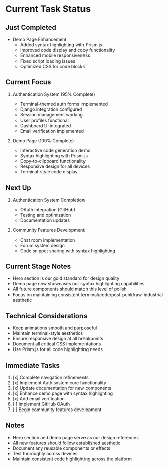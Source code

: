 # Current Task Status

## Just Completed
- Demo Page Enhancement
  - Added syntax highlighting with Prism.js
  - Improved code display and copy functionality
  - Enhanced mobile responsiveness
  - Fixed script loading issues
  - Optimized CSS for code blocks

## Current Focus
1. Authentication System (95% Complete)
   - Terminal-themed auth forms implemented
   - Django integration configured
   - Session management working
   - User profiles functional
   - Dashboard UI integrated
   - Email verification implemented

2. Demo Page (100% Complete)
   - Interactive code generation demo
   - Syntax highlighting with Prism.js
   - Copy-to-clipboard functionality
   - Responsive design for all devices
   - Terminal-style code display

## Next Up
1. Authentication System Completion
   - OAuth integration (GitHub)
   - Testing and optimization
   - Documentation updates

2. Community Features Development
   - Chat room implementation
   - Forum system design
   - Code snippet sharing with syntax highlighting

## Current Stage Notes
- Hero section is our gold standard for design quality
- Demo page now showcases our syntax highlighting capabilities
- All future components should match this level of polish
- Focus on maintaining consistent terminal/code/post-punk/raw-industrial aesthetic

## Technical Considerations
- Keep animations smooth and purposeful
- Maintain terminal-style aesthetics
- Ensure responsive design at all breakpoints
- Document all critical CSS implementations
- Use Prism.js for all code highlighting needs

## Immediate Tasks
1. [x] Complete navigation refinements
2. [x] Implement Auth system core functionality
3. [x] Update documentation for new components
4. [x] Enhance demo page with syntax highlighting
5. [x] Add email verification
6. [ ] Implement GitHub OAuth
7. [ ] Begin community features development

## Notes
- Hero section and demo page serve as our design references
- All new features should follow established aesthetic
- Document any reusable components or effects
- Test thoroughly across devices
- Maintain consistent code highlighting across the platform
